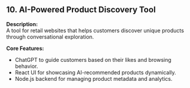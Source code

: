 
## 10. AI-Powered Product Discovery Tool

**Description:**  
A tool for retail websites that helps customers discover unique products through conversational exploration.

**Core Features:**  
- ChatGPT to guide customers based on their likes and browsing behavior.  
- React UI for showcasing AI-recommended products dynamically.  
- Node.js backend for managing product metadata and analytics.
